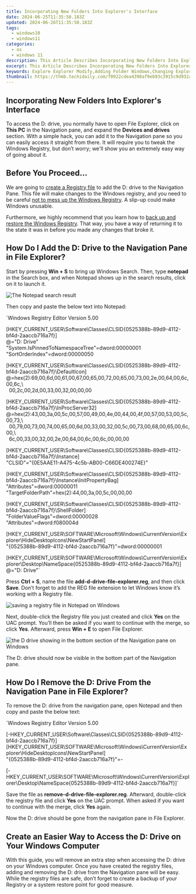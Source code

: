 ```yaml
---
title: Incorporating New Folders Into Explorer's Interface
date: 2024-06-25T11:35:50.183Z
updated: 2024-06-26T11:35:50.183Z
tags:
  - windows10
  - windows11
categories:
  - os
  - windows 11
description: This Article Describes Incorporating New Folders Into Explorer's Interface
excerpt: This Article Describes Incorporating New Folders Into Explorer's Interface
keywords: Explore Explorer Modify,Adding Folder Windows,Changing Explore Layout,Explorer Interface Update,Folder Navigation Tool,Integrating New Directories,Altering Explorer Views
thumbnail: https://thmb.techidaily.com/f0922cdea4398af9eb93c3915c9d932ac3a495368c2166a8e69e3bccbb692700.jpg
---
```


## Incorporating New Folders Into Explorer's Interface

 To access the D: drive, you normally have to open File Explorer, click on **This PC** in the Navigation pane, and expand the **Devices and drives** section. With a simple hack, you can add it to the Navigation pane so you can easily access it straight from there. It will require you to tweak the Windows Registry, but don’t worry; we'll show you an extremely easy way of going about it.

## Before You Proceed…

 We are going to [create a Registry file](https://www.makeuseof.com/windows-registry-file-guide/) to add the D: drive to the Navigation Pane. This file will make changes to the Windows registry, and you need to be careful [not to mess up the Windows Registry](https://www.makeuseof.com/tag/not-accidentally-mess-windows-registry/). A slip-up could make Windows unusable.

 Furthermore, we highly recommend that you learn how to [back up and restore the Windows Registry](https://www.makeuseof.com/tag/backup-restore-windows-registry/). That way, you have a way of returning it to the state it was in before you made any changes that broke it.

## How Do I Add the D: Drive to the Navigation Pane in File Explorer?

 Start by pressing **Win + S** to bring up Windows Search. Then, type **notepad** in the Search box, and when Notepad shows up in the search results, click on it to launch it.

![The Notepad search result](https://static1.makeuseofimages.com/wordpress/wp-content/uploads/2022/01/notepad-search-result.png)

 Then copy and paste the below text into Notepad:

`Windows Registry Editor Version 5.00  
  
[HKEY_CURRENT_USER\Software\Classes\CLSID\{0525388b-89d9-4112-bf4d-2aaccb716a7f}]  
@="D: Drive"  
"System.IsPinnedToNamespaceTree"=dword:00000001  
"SortOrderIndex"=dword:00000050  
  
[HKEY_CURRENT_USER\Software\Classes\CLSID\{0525388b-89d9-4112-bf4d-2aaccb716a7f}\DefaultIcon]  
@=hex(2):69,00,6d,00,61,00,67,00,65,00,72,00,65,00,73,00,2e,00,64,00,6c,00,6c,\  
  00,2c,00,2d,00,33,00,32,00,00,00  
  
[HKEY_CURRENT_USER\Software\Classes\CLSID\{0525388b-89d9-4112-bf4d-2aaccb716a7f}\InProcServer32]  
@=hex(2):43,00,3a,00,5c,00,57,00,49,00,4e,00,44,00,4f,00,57,00,53,00,5c,00,73,\  
  00,79,00,73,00,74,00,65,00,6d,00,33,00,32,00,5c,00,73,00,68,00,65,00,6c,00,\  
  6c,00,33,00,32,00,2e,00,64,00,6c,00,6c,00,00,00  
  
[HKEY_CURRENT_USER\Software\Classes\CLSID\{0525388b-89d9-4112-bf4d-2aaccb716a7f}\Instance]  
"CLSID"="{0E5AAE11-A475-4c5b-AB00-C66DE400274E}"  
  
[HKEY_CURRENT_USER\Software\Classes\CLSID\{0525388b-89d9-4112-bf4d-2aaccb716a7f}\Instance\InitPropertyBag]  
"Attributes"=dword:00000011  
"TargetFolderPath"=hex(2):44,00,3a,00,5c,00,00,00  
  
[HKEY_CURRENT_USER\Software\Classes\CLSID\{0525388b-89d9-4112-bf4d-2aaccb716a7f}\ShellFolder]  
"FolderValueFlags"=dword:00000028  
"Attributes"=dword:f080004d  
  
[HKEY_CURRENT_USER\SOFTWARE\Microsoft\Windows\CurrentVersion\Explorer\HideDesktopIcons\NewStartPanel]  
"{0525388b-89d9-4112-bf4d-2aaccb716a7f}"=dword:00000001  
  
[HKEY_CURRENT_USER\SOFTWARE\Microsoft\Windows\CurrentVersion\Explorer\Desktop\NameSpace\{0525388b-89d9-4112-bf4d-2aaccb716a7f}]  
@="D: Drive"`

 Press **Ctrl + S**, name the file **add-d-drive-file-explorer.reg**, and then click **Save**. Don’t forget to add the REG file extension to let Windows know it’s working with a Registry file.

![saving a registry file in Notepad on Windows](https://static1.makeuseofimages.com/wordpress/wp-content/uploads/wm/2023/06/save-reg-file-add-drive-nav-pane.jpg)

 Next, double-click the Registry file you just created and click **Yes** on the UAC prompt. You’ll then be asked if you want to continue with the merge, so click **Yes**. Afterward, press **Win + E** to open File Explorer.

![the D drive showing in the bottom section of the Navigation pane on Windows](https://static1.makeuseofimages.com/wordpress/wp-content/uploads/2023/06/d-drive-nav-pane.jpg)

 The D: drive should now be visible in the bottom part of the Navigation pane.

## How Do I Remove the D: Drive From the Navigation Pane in File Explorer?

 To remove the D: drive from the navigation pane, open Notepad and then copy and paste the below text:

`Windows Registry Editor Version 5.00  
  
[-HKEY_CURRENT_USER\Software\Classes\CLSID\{0525388b-89d9-4112-bf4d-2aaccb716a7f}][HKEY_CURRENT_USER\SOFTWARE\Microsoft\Windows\CurrentVersion\Explorer\HideDesktopIcons\NewStartPanel]  
"{0525388b-89d9-4112-bf4d-2aaccb716a7f}"=-  
  
[-HKEY_CURRENT_USER\SOFTWARE\Microsoft\Windows\CurrentVersion\Explorer\Desktop\NameSpace\{0525388b-89d9-4112-bf4d-2aaccb716a7f}]`

 Save the file as **remove-d-drive-file-explorer.reg**. Afterward, double-click the registry file and click **Yes** on the UAC prompt. When asked if you want to continue with the merge, click **Yes** again.

 Now the D: drive should be gone from the navigation pane in File Explorer.

## Create an Easier Way to Access the D: Drive on Your Windows Computer

 With this guide, you will remove an extra step when accessing the D: drive on your Windows computer. Once you have created the registry files, adding and removing the D: drive from the Navigation pane will be easy. While the registry files are safe, don’t forget to create a backup of your Registry or a system restore point for good measure.



<ins class="adsbygoogle"
      style="display:block"
      data-ad-client="ca-pub-7571918770474297"
      data-ad-slot="8358498916"
      data-ad-format="auto"
      data-full-width-responsive="true"></ins>